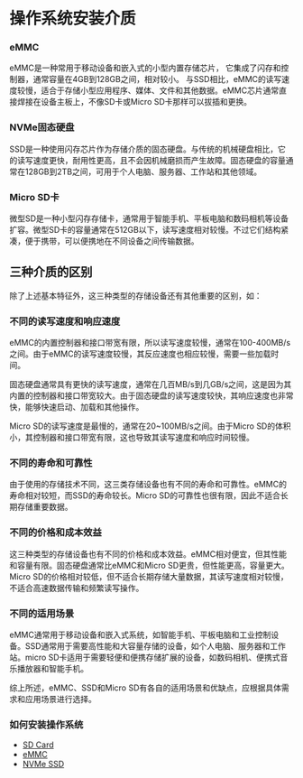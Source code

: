 ﻿---
sidebar_label: '操作系统安装介质'
sidebar_position: 16
---

# 操作系统安装介质

### eMMC 

eMMC是一种常用于移动设备和嵌入式的小型内置存储芯片， 它集成了闪存和控制器，通常容量在4GB到128GB之间，相对较小。 与SSD相比，eMMC的读写速度较慢，适合于存储小型应用程序、媒体、文件和其他数据。eMMC芯片通常直接焊接在设备主板上，不像SD卡或Micro SD卡那样可以拔插和更换。  

### NVMe固态硬盘

SSD是一种使用闪存芯片作为存储介质的固态硬盘。与传统的机械硬盘相比，它的读写速度更快，耐用性更高，且不会因机械磨损而产生故障。固态硬盘的容量通常在128GB到2TB之间，可用于个人电脑、服务器、工作站和其他领域。

### Micro SD卡

微型SD是一种小型闪存存储卡，通常用于智能手机、平板电脑和数码相机等设备扩容。微型SD卡的容量通常在512GB以下，读写速度相对较慢。不过它们结构紧凑，便于携带，可以便携地在不同设备之间传输数据。

## 三种介质的区别

除了上述基本特征外，这三种类型的存储设备还有其他重要的区别，如：  

### 不同的读写速度和响应速度

eMMC的内置控制器和接口带宽有限，所以读写速度较慢，通常在100-400MB/s之间。由于eMMC的读写速度较慢，其反应速度也相应较慢，需要一些加载时间。

固态硬盘通常具有更快的读写速度，通常在几百MB/s到几GB/s之间，这是因为其内置的控制器和接口带宽较大。由于固态硬盘的读写速度较快，其响应速度也非常快，能够快速启动、加载和其他操作。

Micro SD的读写速度是最慢的，通常在20~100MB/s之间。由于Micro SD的体积小，其控制器和接口带宽有限，这也导致其读写速度和响应时间较慢。

### 不同的寿命和可靠性

由于使用的存储技术不同，这三类存储设备也有不同的寿命和可靠性。eMMC的寿命相对较短，而SSD的寿命较长。Micro SD的可靠性也很有限，因此不适合长期存储重要数据。

### 不同的价格和成本效益

这三种类型的存储设备也有不同的价格和成本效益。eMMC相对便宜，但其性能和容量有限。固态硬盘通常比eMMC和Micro SD更贵，但性能更高，容量更大。Micro SD的价格相对较低，但不适合长期存储大量数据，其读写速度相对较慢，不适合高速数据传输和频繁读写操作。

### 不同的适用场景

eMMC通常用于移动设备和嵌入式系统，如智能手机、平板电脑和工业控制设备。SSD通常用于需要高性能和大容量存储的设备，如个人电脑、服务器和工作站。micro SD卡适用于需要轻便和便携存储扩展的设备，如数码相机、便携式音乐播放器和智能手机。

综上所述，eMMC、SSD和Micro SD有各自的适用场景和优缺点，应根据具体需求和应用场景进行选择。

### 如何安装操作系统
- [SD Card](/rock5/rock5a/getting-started/sdcard-install)
- [eMMC](/rock5/rock5a/getting-started/emmc-install)
- [NVMe SSD](/rock5/rock5a/getting-started/m2-install)


